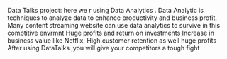 Data Talks project:
here we r using Data Analytics . 
Data Analytic is techniques to analyze data to enhance productivity and business profit.
Many content streaming website can use data analytics to survive in this comptitive envrmnt
Huge profits and return on investments
Increase in business value like Netflix, High customer retention as well huge profits
After using DataTalks ,you will give your competitors a tough fight


